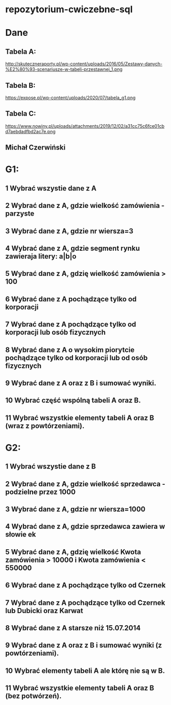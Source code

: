 # repozytorium-cwiczebne-sql

# Dane
## Tabela A:
http://skuteczneraporty.pl/wp-content/uploads/2016/05/Zestawy-danych-%E2%80%93-scenariusze-w-tabeli-przestawnej_1.png
## Tabela B:
https://expose.pl/wp-content/uploads/2020/07/tabela_g1.png
## Tabela C:
https://www.nowiny.pl/uploads/attachments/2019/12/02/a31cc75c6fce01cbd7aebdadfbd2ac7e.png

## Michał Czerwiński

# G1:
## 1 Wybrać wszystie dane z A
## 2 Wybrać dane z A, gdzie wielkość zamówienia - parzyste
## 3 Wybrać dane z A, gdzie nr wiersza=3
## 4 Wybrać dane z A, gdzie segment rynku zawieraja litery: a|b|o
## 5 Wybrać dane z A, gdzię wielkość zamówienia > 100
## 6 Wybrać dane z A pochądzące tylko od korporacji
## 7 Wybrać dane z A pochądzące tylko od korporacji lub osób fizycznych
## 8 Wybrać dane z A o wysokim piorytcie pochądzące tylko od korporacji lub od osób fizycznych
## 9 Wybrać dane z A oraz z B i sumować wyniki.
## 10 Wybrać część wspólną tabeli A oraz B.
## 11 Wybrać wszystkie elementy  tabeli A oraz B (wraz z powtórzeniami).
# G2:
## 1 Wybrać wszystie dane z B
## 2 Wybrać dane z A, gdzie wielkość sprzedawca - podzielne przez 1000
## 3 Wybrać dane z A, gdzie nr wiersza=1000
## 4 Wybrać dane z A, gdzie sprzedawca zawiera w słowie ek
## 5 Wybrać dane z A, gdzię wielkość Kwota zamówienia > 10000 i Kwota zamówienia < 550000
## 6 Wybrać dane z A pochądzące tylko od Czernek
## 7 Wybrać dane z A pochądzące tylko od Czernek lub Dubicki oraz Karwat
## 8 Wybrać dane z A starsze niż 15.07.2014
## 9 Wybrać dane z A oraz z B i sumować wyniki (z powtórzeniami).
## 10 Wybrać elementy tabeli A ale którę nie są w B.
## 11 Wybrać wszystkie elementy  tabeli A oraz B (bez potwórzeń).
